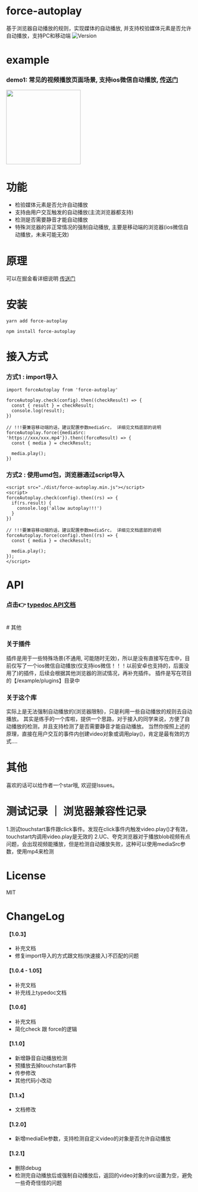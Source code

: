 # force-autoplay
基于浏览器自动播放的规则，实现媒体的自动播放, 并支持校验媒体元素是否允许自动播放，支持PC和移动端
![Version](https://img.shields.io/npm/v/force-autoplay.svg)
</br>

# example
### demo1: 常见的视频播放页面场景, 支持ios微信自动播放, <a href="https://playertest.polyv.net/player2/force-autoplay/scene-live-watch.html">传送门</a>
<img width="200" src="https://playertest.polyv.net/player2/force-autoplay/imgs/scene-demo.png">

# 功能
- 检验媒体元素是否允许自动播放
- 支持由用户交互触发的自动播放(主流浏览器都支持)
- 检测是否需要静音才能自动播放
- 特殊浏览器的非正常情况的强制自动播放, 主要是移动端的浏览器(ios微信自动播放，未来可能无效)


# 原理
可以在掘金看详细说明 <a href="https://juejin.cn/post/7070126737119674405/">传送门</a>

# 安装
```
yarn add force-autoplay

npm install force-autoplay
```

# 接入方式
### 方式1 : import导入
```
import forceAutoplay from 'force-autoplay'

forceAutoplay.check(config).then((checkResult) => {
  const { result } = checkResult;
  console.log(result);
})

// !!!要兼容移动端的话，建议配置参数mediaSrc， 详细见文档底部的说明
forceAutoplay.force({mediaSrc: 'https://xxx/xxx.mp4'}).then((forceResult) => {
  const { media } = checkResult;

  media.play();
})
```

### 方式2 : 使用umd包，浏览器通过script导入
```
<script src="./dist/force-autoplay.min.js"></script>
<script>
forceAutoplay.check(config).then((rs) => {
  if(rs.result) {
    console.log('allow autoplay!!!')
  }
})

// !!!要兼容移动端的话，建议配置参数mediaSrc， 详细见文档底部的说明
forceAutoplay.force(config).then((rs) => {
  const { media } = checkResult;

  media.play();
});
</script>

```



# API
### 点击👉 <a href="http://playertest.polyv.net/player2/force-autoplay/docs/">typedoc API文档</a>

</br>
# 其他

### 关于插件
插件是用于一些特殊场景(不通用, 可能随时无效)，所以是没有直接写在库中，目前仅写了一个ios微信自动播放(仅支持ios微信！！！以前安卓也支持的，后面没用了)的插件，后续会根据其他浏览器的测试情况，再补充插件。
插件是写在项目的【/example/plugins】目录中

### 关于这个库
实际上是无法强制自动播放的(浏览器限制)，只是利用一些自动播放的规则去自动播放。
其实是练手的一个库啦，提供一个思路，对于接入的同学来说，方便了自动播放的检测，并且支持检测了是否需要静音才能自动播放。
当然你按照上述的原理，直接在用户交互的事件内创建video对象或调用play()，肯定是最有效的方式....

# 其他
喜欢的话可以给作者一个star哦, 欢迎提Issues。

# 测试记录 ｜ 浏览器兼容性记录
1.测试touchstart事件跟click事件。发现在click事件内触发video.play()才有效，touchstart内调用video.play是无效的
2.UC、夸克浏览器对于播放blob视频有点问题，会出现视频能播放，但是检测自动播放失败，这种可以使用mediaSrc参数，使用mp4来检测
# License
MIT


# ChangeLog
#### 【1.0.3】
- 补充文档
- 修复import导入的方式跟文档(快速接入)不匹配的问题

#### 【1.0.4 - 1.05】
- 补充文档
- 补充线上typedoc文档

#### 【1.0.6】
- 补充文档
- 简化check 跟 force的逻辑

#### 【1.1.0】
- 新增静音自动播放检测
- 预播放去掉touchstart事件
- 传参修改
- 其他代码小改动
#### 【1.1.x】
- 文档修改

#### 【1.2.0】
- 新增mediaEle参数，支持检测自定义video的对象是否允许自动播放

#### 【1.2.1】
- 删除debug
- 检测完自动播放后或强制自动播放后，返回的video对象的src设置为空，避免一些奇奇怪怪的问题